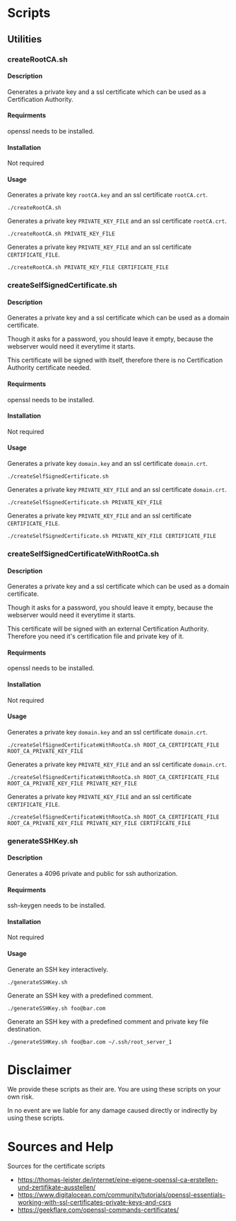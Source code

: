# Scripts


## Utilities
### createRootCA.sh

#### Description

Generates a private key and a ssl certificate which can be used as a Certification Authority.


#### Requirments

openssl needs to be installed.


#### Installation

Not required


#### Usage

Generates a private key `rootCA.key` and an ssl certificate `rootCA.crt`.

```
./createRootCA.sh
```

Generates a private key `PRIVATE_KEY_FILE` and an ssl certificate `rootCA.crt`.

```
./createRootCA.sh PRIVATE_KEY_FILE
```

Generates a private key `PRIVATE_KEY_FILE` and an ssl certificate `CERTIFICATE_FILE`.

```
./createRootCA.sh PRIVATE_KEY_FILE CERTIFICATE_FILE
```


### createSelfSignedCertificate.sh

#### Description

Generates a private key and a ssl certificate which can be used as a domain certificate.

Though it asks for a password, you should leave it empty, because the webserver would need it
everytime it starts.

This certificate will be signed with itself, therefore there is no Certification Authority 
certificate needed.


#### Requirments

openssl needs to be installed.


#### Installation

Not required


#### Usage

Generates a private key `domain.key` and an ssl certificate `domain.crt`.

```
./createSelfSignedCertificate.sh
```

Generates a private key `PRIVATE_KEY_FILE` and an ssl certificate `domain.crt`.

```
./createSelfSignedCertificate.sh PRIVATE_KEY_FILE
```

Generates a private key `PRIVATE_KEY_FILE` and an ssl certificate `CERTIFICATE_FILE`.

```
./createSelfSignedCertificate.sh PRIVATE_KEY_FILE CERTIFICATE_FILE
```


### createSelfSignedCertificateWithRootCa.sh

#### Description

Generates a private key and a ssl certificate which can be used as a domain certificate.

Though it asks for a password, you should leave it empty, because the webserver would need it
everytime it starts.

This certificate will be signed with an external Certification Authority. Therefore you need
it's certification file and private key of it.


#### Requirments

openssl needs to be installed.


#### Installation

Not required


#### Usage

Generates a private key `domain.key` and an ssl certificate `domain.crt`.

```
./createSelfSignedCertificateWithRootCa.sh ROOT_CA_CERTIFICATE_FILE ROOT_CA_PRIVATE_KEY_FILE
```

Generates a private key `PRIVATE_KEY_FILE` and an ssl certificate `domain.crt`.

```
./createSelfSignedCertificateWithRootCa.sh ROOT_CA_CERTIFICATE_FILE ROOT_CA_PRIVATE_KEY_FILE PRIVATE_KEY_FILE
```

Generates a private key `PRIVATE_KEY_FILE` and an ssl certificate `CERTIFICATE_FILE`.

```
./createSelfSignedCertificateWithRootCa.sh ROOT_CA_CERTIFICATE_FILE ROOT_CA_PRIVATE_KEY_FILE PRIVATE_KEY_FILE CERTIFICATE_FILE
```


### generateSSHKey.sh

#### Description

Generates a 4096 private and public for ssh authorization.


#### Requirments

ssh-keygen needs to be installed.


#### Installation

Not required


#### Usage

Generate an SSH key interactively.

```
./generateSSHKey.sh
```

Generate an SSH key with a predefined comment.

```
./generateSSHKey.sh foo@bar.com
```

Generate an SSH key with a predefined comment and private key file destination.

```
./generateSSHKey.sh foo@bar.com ~/.ssh/root_server_1
```

# Disclaimer

We provide these scripts as their are. You are using these scripts on your own risk.

In no event are we liable for any damage caused directly or indirectly by using these scripts.

# Sources and Help

Sources for the certificate scripts
 * https://thomas-leister.de/internet/eine-eigene-openssl-ca-erstellen-und-zertifikate-ausstellen/
 * https://www.digitalocean.com/community/tutorials/openssl-essentials-working-with-ssl-certificates-private-keys-and-csrs
 * https://geekflare.com/openssl-commands-certificates/